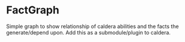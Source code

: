 # FactGraph
Simple graph to show relationship of caldera abilities and the facts the generate/depend upon.  Add this as a submodule/plugin to caldera.
